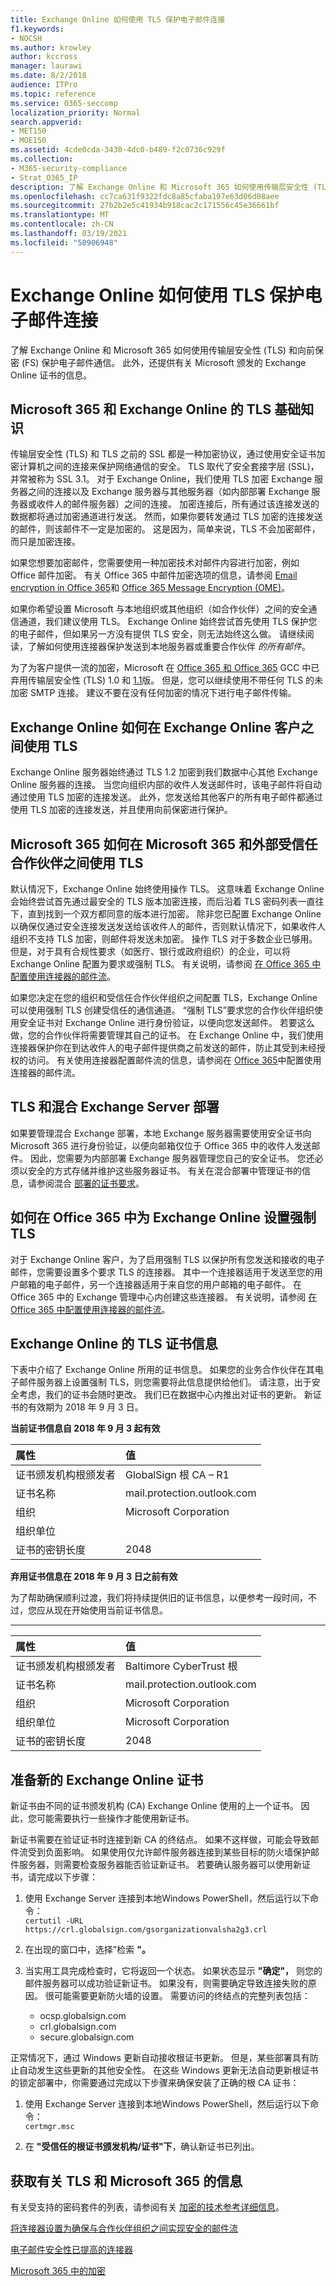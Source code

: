 ```yaml
---
title: Exchange Online 如何使用 TLS 保护电子邮件连接
f1.keywords:
- NOCSH
ms.author: krowley
author: kccross
manager: laurawi
ms.date: 8/2/2018
audience: ITPro
ms.topic: reference
ms.service: O365-seccomp
localization_priority: Normal
search.appverid:
- MET150
- MOE150
ms.assetid: 4cde0cda-3430-4dc0-b489-f2c0736c929f
ms.collection:
- M365-security-compliance
- Strat_O365_IP
description: 了解 Exchange Online 和 Microsoft 365 如何使用传输层安全性 (TLS) 和向前保密 (FS) 保护电子邮件通信。 此外，还获取有关 Microsoft 颁发的 Exchange Online 证书的信息。
ms.openlocfilehash: cc7ca631f9322fdc8a85cfaba197e63d06d08aee
ms.sourcegitcommit: 27b2b2e5c41934b918cac2c171556c45e36661bf
ms.translationtype: MT
ms.contentlocale: zh-CN
ms.lasthandoff: 03/19/2021
ms.locfileid: "50906948"
---
```

# <a name="how-exchange-online-uses-tls-to-secure-email-connections"></a>Exchange Online 如何使用 TLS 保护电子邮件连接

了解 Exchange Online 和 Microsoft 365 如何使用传输层安全性 (TLS) 和向前保密 (FS) 保护电子邮件通信。 此外，还提供有关 Microsoft 颁发的 Exchange Online 证书的信息。
  
## <a name="tls-basics-for-microsoft-365-and-exchange-online"></a>Microsoft 365 和 Exchange Online 的 TLS 基础知识

传输层安全性 (TLS) 和 TLS 之前的 SSL 都是一种加密协议，通过使用安全证书加密计算机之间的连接来保护网络通信的安全。 TLS 取代了安全套接字层 (SSL)，并常被称为 SSL 3.1。 对于 Exchange Online，我们使用 TLS 加密 Exchange 服务器之间的连接以及 Exchange 服务器与其他服务器（如内部部署 Exchange 服务器或收件人的邮件服务器）之间的连接。 加密连接后，所有通过该连接发送的数据都将通过加密通道进行发送。 然而，如果你要转发通过 TLS 加密的连接发送的邮件，则该邮件不一定是加密的。 这是因为，简单来说，TLS 不会加密邮件，而只是加密连接。
  
如果您想要加密邮件，您需要使用一种加密技术对邮件内容进行加密，例如 Office 邮件加密。 有关 Office 365 中邮件加密选项的信息，请参阅 [Email encryption in Office 365](email-encryption.md)和 [Office 365 Message Encryption (OME)](ome.md)。 
  
如果你希望设置 Microsoft 与本地组织或其他组织（如合作伙伴）之间的安全通信通道，我们建议使用 TLS。 Exchange Online 始终尝试首先使用 TLS 保护您的电子邮件，但如果另一方没有提供 TLS 安全，则无法始终这么做。 请继续阅读，了解如何使用连接器保护发送到本地服务器或重要合作伙伴  *的所有邮件*。 

为了为客户提供一流的加密，Microsoft 在 [Office 365 和 Office 365](tls-1.0-and-1.1-deprecation-for-office-365.md) GCC 中已弃用传输层安全性 (TLS) 1.0 和 [1.1](tls-1-2-in-office-365-gcc.md)版。 但是，您可以继续使用不带任何 TLS 的未加密 SMTP 连接。 建议不要在没有任何加密的情况下进行电子邮件传输。  
  
## <a name="how-exchange-online-uses-tls-between-exchange-online-customers"></a>Exchange Online 如何在 Exchange Online 客户之间使用 TLS

Exchange Online 服务器始终通过 TLS 1.2 加密到我们数据中心其他 Exchange Online 服务器的连接。 当您向组织内部的收件人发送邮件时，该电子邮件将自动通过使用 TLS 加密的连接发送。 此外，您发送给其他客户的所有电子邮件都通过使用 TLS 加密的连接发送，并且使用向前保密进行保护。
  
## <a name="how-microsoft-365-uses-tls-between-microsoft-365-and-external-trusted-partners"></a>Microsoft 365 如何在 Microsoft 365 和外部受信任合作伙伴之间使用 TLS

默认情况下，Exchange Online 始终使用操作 TLS。 这意味着 Exchange Online 会始终尝试首先通过最安全的 TLS 版本加密连接，而后沿着 TLS 密码列表一直往下，直到找到一个双方都同意的版本进行加密。 除非您已配置 Exchange Online 以确保仅通过安全连接发送发送给该收件人的邮件，否则默认情况下，如果收件人组织不支持 TLS 加密，则邮件将发送未加密。 操作 TLS 对于多数企业已够用。 但是，对于具有合规性要求（如医疗、银行或政府组织）的企业，可以将 Exchange Online 配置为要求或强制 TLS。 有关说明，请参阅 [在 Office 365 中配置使用连接器的邮件流](/exchange/mail-flow-best-practices/use-connectors-to-configure-mail-flow/use-connectors-to-configure-mail-flow)。
  
如果您决定在您的组织和受信任合作伙伴组织之间配置 TLS，Exchange Online 可以使用强制 TLS 创建受信任的通信通道。 “强制 TLS”要求您的合作伙伴组织使用安全证书对 Exchange Online 进行身份验证，以便向您发送邮件。 若要这么做，您的合作伙伴将需要管理其自己的证书。 在 Exchange Online 中，我们使用连接器保护你在到达收件人的电子邮件提供商之前发送的邮件，防止其受到未经授权的访问。 有关使用连接器配置邮件流的信息，请参阅在 [Office 365](/exchange/mail-flow-best-practices/use-connectors-to-configure-mail-flow/use-connectors-to-configure-mail-flow)中配置使用连接器的邮件流。
  
## <a name="tls-and-hybrid-exchange-server-deployments"></a>TLS 和混合 Exchange Server 部署

如果要管理混合 Exchange 部署，本地 Exchange 服务器需要使用安全证书向 Microsoft 365 进行身份验证，以便向邮箱仅位于 Office 365 中的收件人发送邮件。 因此，您需要为内部部署 Exchange 服务器管理您自己的安全证书。 您还必须以安全的方式存储并维护这些服务器证书。 有关在混合部署中管理证书的信息，请参阅混合 [部署的证书要求](/exchange/certificate-requirements)。
  
## <a name="how-to-set-up-forced-tls-for-exchange-online-in-office-365"></a>如何在 Office 365 中为 Exchange Online 设置强制 TLS

对于 Exchange Online 客户，为了启用强制 TLS 以保护所有您发送和接收的电子邮件，您需要设置多个要求 TLS 的连接器。 其中一个连接器适用于发送至您的用户邮箱的电子邮件，另一个连接器适用于来自您的用户邮箱的电子邮件。 在 Office 365 中的 Exchange 管理中心内创建这些连接器。 有关说明，请参阅 [在 Office 365 中配置使用连接器的邮件流](/exchange/mail-flow-best-practices/use-connectors-to-configure-mail-flow/use-connectors-to-configure-mail-flow)。
  
## <a name="tls-certificate-information-for-exchange-online"></a>Exchange Online 的 TLS 证书信息

下表中介绍了 Exchange Online 所用的证书信息。 如果您的业务合作伙伴在其电子邮件服务器上设置强制 TLS，则您需要将此信息提供给他们。 请注意，出于安全考虑，我们的证书会随时更改。 我们已在数据中心内推出对证书的更新。 新证书的有效期为 2018 年 9 月 3 日。
  
 **当前证书信息自 2018 年 9 月 3 起有效**
  
| 属性 | 值 |
|:-----|:-----|
|证书颁发机构根颁发者  <br/> |GlobalSign 根 CA – R1 <br/> |
|证书名称  <br/> |mail.protection.outlook.com  <br/> |
|组织  <br/> |Microsoft Corporation  <br/> |
|组织单位  <br/> |  <br/> |
|证书的密钥长度  <br/> |2048  <br/> |
   
 **弃用证书信息在 2018 年 9 月 3 日之前有效**
  
为了帮助确保顺利过渡，我们将持续提供旧的证书信息，以便参考一段时间，不过，您应从现在开始使用当前证书信息。
  
****

| 属性 | 值 |
|:-----|:-----|
|证书颁发机构根颁发者  <br/> |Baltimore CyberTrust 根  <br/> |
|证书名称  <br/> |mail.protection.outlook.com  <br/> |
|组织  <br/> |Microsoft Corporation  <br/> |
|组织单位  <br/> |Microsoft Corporation  <br/> |
|证书的密钥长度  <br/> |2048  <br/> |
   
## <a name="prepare-for-the-new-exchange-online-certificate"></a>准备新的 Exchange Online 证书

新证书由不同的证书颁发机构 (CA) Exchange Online 使用的上一个证书。 因此，您可能需要执行一些操作才能使用新证书。

新证书需要在验证证书时连接到新 CA 的终结点。 如果不这样做，可能会导致邮件流受到负面影响。 如果使用仅允许邮件服务器连接到某些目标的防火墙保护邮件服务器，则需要检查服务器能否验证新证书。 若要确认服务器可以使用新证书，请完成以下步骤：

1. 使用 Exchange Server 连接到本地Windows PowerShell，然后运行以下命令：  
  `certutil -URL https://crl.globalsign.com/gsorganizationvalsha2g3.crl`

1. 在出现的窗口中，选择"检索 **"。**

1. 当实用工具完成检查时，它将返回一个状态。 如果状态显示 **"确定"，** 则您的邮件服务器可以成功验证新证书。 如果没有，则需要确定导致连接失败的原因。 很可能需要更新防火墙的设置。 需要访问的终结点的完整列表包括：
    - ocsp.globalsign.com
    - crl.globalsign.com
    - secure.globalsign.com   

正常情况下，通过 Windows 更新自动接收根证书更新。 但是，某些部署具有防止自动发生这些更新的其他安全性。 在这些 Windows 更新无法自动更新根证书的锁定部署中，你需要通过完成以下步骤来确保安装了正确的根 CA 证书：
1.  使用 Exchange Server 连接到本地Windows PowerShell，然后运行以下命令：  
  `certmgr.msc`

2. 在 **"受信任的根证书颁发机构/证书"下**，确认新证书已列出。

## <a name="get-more-information-about-tls-and-microsoft-365"></a>获取有关 TLS 和 Microsoft 365 的信息

有关受支持的密码套件的列表，请参阅有关 [加密的技术参考详细信息](technical-reference-details-about-encryption.md)。
  
[将连接器设置为确保与合作伙伴组织之间实现安全的邮件流](/exchange/mail-flow-best-practices/use-connectors-to-configure-mail-flow/set-up-connectors-for-secure-mail-flow-with-a-partner)
  
[电子邮件安全性已提高的连接器](/previous-versions/exchange-server/exchange-150/dn942516(v=exchg.150))
  
[Microsoft 365 中的加密](encryption.md)
